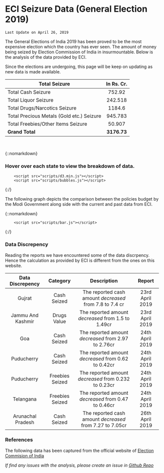 # ECI Seizure Data (General Election 2019)
        
`Last Update on April 26, 2019`

The General Elections of India 2019 has been proved to be the most expensive election which the country has ever seen. The amount of money being seized by Election Commission of India in insurmountable. Below is the analysis of the data provided by ECI.

Since the elections are undergoing, this page will be keep on updating as new data is made available.


| Total Seizure|  In Rs. Cr. |
|-------------|:------------:|
| Total Cash Seizure| 752.92 |
| Total Liquor Seizure | 242.518 |
| Total Drugs/Narcotics Seizure | 1184.6 |
| Total Precious Metals (Gold etc.) Seizure | 945.783 |
| Total Freebies/Other Items Seizure | 50.907 |
| **Grand Total** | **3176.73** |

<br />

{::nomarkdown}
        <h3>Hover over each state to view the breakdown of data.</h3>
        <div id="chart"></div>

        <script src="scripts/d3.min.js"></script>
        <script src="scripts/bubbles.js"></script>

{:/}


The following graph depicts the comparison between the policies budget by the Modi Government along side with the current and past data from ECI.

{::nomarkdown}
        <div id="bar-chart"></div>

        <script src="scripts/bar.js"></script>

{:/}

### Data Discrepency
Reading the reports we have encountered some of the data discrpency. Hence the calculation as provided by ECI is different from the ones on this website.

| Data Discrepency | Category | Description | Report |
|:---:|:---:|:---:|:---:|
| Gujrat | Cash Seized | The reported cash amount *decreased* from 7.8 to 7.4 cr | 23rd April 2019 |
| Jammu And Kashmir | Drugs Value | The reported amount *decreased* from 1.5 to 1.49cr | 23rd April 2019 |
| Goa| Cash Seized | The reported amount *decreased* from 2.97 to 2.76cr | 24th April 2019 |
| Puducherry | Cash Seized | The reported amount *decreased* from 0.62 to 0.42cr | 24th April 2019 |
| Puducherry | Freebies Seized | The reported amount *decreased* from 0.232 to 0.23cr | 24th April 2019 |
| Telangana | Freebies Seized | The reported amount *decreased* from 0.47 to 0.46cr | 24th April 2019 |
| Arunachal Pradesh | Cash Seized | The reported cash amount *decreased* from 7.27 to 7.05cr | 26th April 2019 |



### References

The following data has been captured from the official website of [Election Commision of India](https://eci.gov.in/)


*If find any issues with the analysis, please create an issue in [Github Repo](https://github.com/vabs/eci-data-analysis)*
